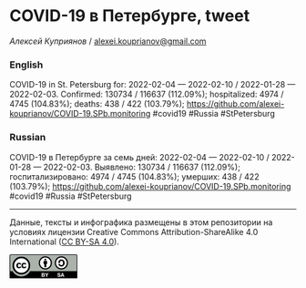 COVID-19 в Петербурге, tweet
============================

*Алексей Куприянов* /
<a href="mailto:alexei.kouprianov@gmail.com" class="email">alexei.kouprianov@gmail.com</a>

### English

COVID-19 in St. Petersburg for: 2022-02-04 — 2022-02-10 / 2022-01-28 —
2022-02-03. Сonfirmed: 130734 / 116637 (112.09%); hospitalized: 4974 /
4745 (104.83%); deaths: 438 / 422 (103.79%);
<a href="https://github.com/alexei-kouprianov/COVID-19.SPb.monitoring" class="uri">https://github.com/alexei-kouprianov/COVID-19.SPb.monitoring</a>
\#covid19 \#Russia \#StPetersburg

### Russian

COVID-19 в Петербурге за семь дней: 2022-02-04 — 2022-02-10 / 2022-01-28
— 2022-02-03. Выявлено: 130734 / 116637 (112.09%); госпитализировано:
4974 / 4745 (104.83%); умерших: 438 / 422 (103.79%);
<a href="https://github.com/alexei-kouprianov/COVID-19.SPb.monitoring" class="uri">https://github.com/alexei-kouprianov/COVID-19.SPb.monitoring</a>
\#covid19 \#Russia \#StPetersburg

------------------------------------------------------------------------

Данные, тексты и инфографика размещены в этом репозитории на условиях
лицензии Creative Commons Attribution-ShareAlike 4.0 International ([CC
BY-SA 4.0](https://creativecommons.org/licenses/by-sa/4.0/)).

![](../misc/CC-BY-SA-icon.png "CC-BY-SA")
